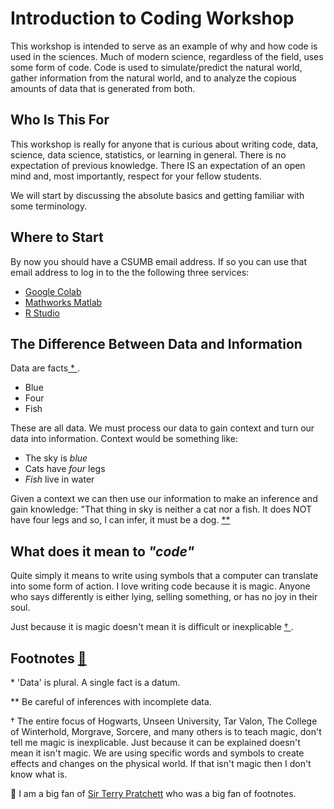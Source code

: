 # Introduction to Coding Workshop
This workshop is intended to serve as an example of why and how code is used in the sciences.  Much of modern science, regardless of the field, uses some form of code.  Code is used to simulate/predict the natural world, gather information from the natural world, and to analyze the copious amounts of data that is generated from both. 

## Who Is This For

This workshop is really for anyone that is curious about writing code, data, science, data science, statistics, or learning in general.  There is no expectation of previous knowledge.  There IS an expectation of an open mind and, most importantly, respect for your fellow students. 

We will start by discussing the absolute basics and getting familiar with some terminology. 

## Where to Start

By now you should have a CSUMB email address.  If so you can use that email address to log in to the the following three services:

- [ Google Colab ](https://colab.research.google.com/)
- [ Mathworks Matlab](https://matlab.mathworks.com/)
- [ R Studio ](https://rstudio.cloud/)



## The Difference Between Data and Information

Data are facts[ * ](#footnote000). 
- Blue
- Four
- Fish

 These are all data.  We must process our data to gain context and turn our data into information.   Context would be something like:

- The sky is *blue*
- Cats have *four* legs
- *Fish* live in water

Given a context we can then use our information to make an inference and gain knowledge: "That thing in sky is neither a cat nor a fish. It does NOT have four legs and so, I can infer, it must be a dog. [ ** ](#footnote001)



## What does it mean to *"code"*

Quite simply it means to write using symbols that a computer can translate into some form of action.  I love writing code because it is magic.  Anyone who says differently is either lying, selling something, or has no joy in their soul.

Just because it is magic doesn't mean it is difficult or inexplicable [ † ](#footnnote002). 


## Footnotes [ 🐢 ](#final-note)

<a name="footnote000">\*</a> 'Data' is plural.  A single fact is a datum.


<a name="footnote001">\*\*</a> Be careful of inferences with incomplete data.


<a name="footnnote002">†</a> The entire focus of Hogwarts, Unseen University, Tar Valon, The College of Winterhold, Morgrave, Sorcere, and many others is to teach magic, don't tell me magic is inexplicable.  Just because it can be explained doesn't mean it isn't magic.  We are using specific words and symbols to create effects and changes on the physical world.  If that isn't magic then I don't know what is.  


<a name="final-note"> 🐢 </a> I am a big fan of [Sir Terry Pratchett](https://www.terrypratchettbooks.com/) who was a big fan of footnotes.
